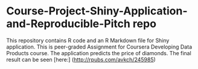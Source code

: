 # Course-Project-Shiny-Application-and-Reproducible-Pitch repo

This repository contains R code and an R Markdown file for Shiny application. This is peer-graded Assignment for Coursera Developing Data Products course.
The application predicts the price of diamonds.
The final result can be seen [here:] (http://rpubs.com/avkch/245985)